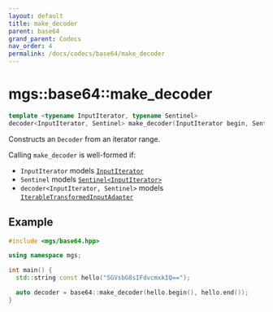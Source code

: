 ```yaml
---
layout: default
title: make_decoder
parent: base64
grand_parent: Codecs
nav_order: 4
permalink: /docs/codecs/base64/make_decoder
---
```


# mgs::base64::make_decoder

```cpp
template <typename InputIterator, typename Sentinel>
decoder<InputIterator, Sentinel> make_decoder(InputIterator begin, Sentinel end);
```

Constructs an `Decoder` from an iterator range.

Calling `make_decoder` is well-formed if:

* `InputIterator` models [`InputIterator`]()
* `Sentinel` models [`Sentinel<InputIterator>`]()
* `decoder<InputIterator, Sentinel>` models [`IterableTransformedInputAdapter`]()

## Example

```cpp
#include <mgs/base64.hpp>

using namespace mgs;

int main() {
  std::string const hello("SGVsbG8sIFdvcmxkIQ==");

  auto decoder = base64::make_decoder(hello.begin(), hello.end());
}
```
